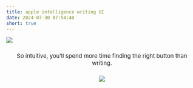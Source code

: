 ```yaml
---
title: apple intelligence writing UI
date: 2024-07-30 07:54:40
short: true
---
```


<style>
	#textSpan {
		display: flex;
		flex-direction: column;
		font-size: 15px;
		margin-top: 24px;
		text-align: center;
		width: 100%;
	}
	#toggleIcon {
		border-radius: 12px;
		margin-top: 24px;
		margin-left: auto;
		margin-right: auto;
		cursor: pointer;
  		color: blue;
  		display: inline-block;
  		transition: transform 0.6s cubic-bezier(0.68, -0.55, 0.27, 1.55);
		width: 24px;
		height: 24px;
	}
</style>

![](appleAIWritingUI.png)

<span id="textSpan">So intuitive, you’ll spend more time finding the right button than writing.
<span id="toggleIcon" class="toggle-icon">![](refresh.png)</span>
</span>

<script>
	const texts = [
  	"Ah, yes, the 'let's cram everything into one tiny box' approach.",
  	"A design so sleek, it’s nearly impossible to figure out what’s happening.",
  	"Who needs clear labels when you have tiny, confusing icons?",
  	"Because squinting at my screen is exactly what I wanted to do today."
	];
	let usedTexts = [];
	function getRandomText() {
  	if (usedTexts.length === texts.length) {
		usedTexts = [];
  	}
  	let availableTexts = texts.filter(text => !usedTexts.includes(text));
  	let randomText = availableTexts[Math.floor(Math.random() * availableTexts.length)];
  	usedTexts.push(randomText);
  	return randomText;
	}
	document.getElementById('toggleIcon').addEventListener('click', function() {
  	var textSpan = document.getElementById('textSpan');
  	textSpan.firstChild.nodeValue = getRandomText() + " ";
  	// Spin the icon
		toggleIcon.style.transform = 'rotate(360deg)';
		// Reset the spin after the animation duration
		setTimeout(function() {
	  	toggleIcon.style.transform = 'rotate(0deg)';
		}, 350);
	});
</script>
